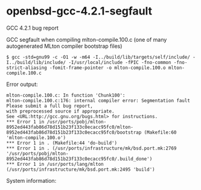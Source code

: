 # openbsd-gcc-4.2.1-segfault
GCC 4.2.1 bug report

GCC segfault when compiling mlton-compile.100.c (one of many autogenerated MLton compiler bootstrap files)

```
$ gcc -std=gnu99 -c -O1 -w -m64 -I../build/lib/targets/self/include/ -I../build/lib/include/ -I/usr/local/include -fPIC -fno-common -fno-strict-aliasing -fomit-frame-pointer -o mlton-compile.100.o mlton-compile.100.c
```

Error output:
```
mlton-compile.100.c: In function 'Chunk100':
mlton-compile.100.c:176: internal compiler error: Segmentation fault
Please submit a full bug report,
with preprocessed source if appropriate.
See <URL:http://gcc.gnu.org/bugs.html> for instructions.
*** Error 1 in /usr/ports/pobj/mlton-8952ed443fab86d78d151b23f133c0ecacc95fc0/mlton-8952ed443fab86d78d151b23f133c0ecacc95fc0/bootstrap (Makefile:60 'mlton-compile.100.o')
*** Error 1 in . (Makefile:44 'do-build')
*** Error 1 in . (/usr/ports/infrastructure/mk/bsd.port.mk:2769 '/usr/ports/pobj/mlton-8952ed443fab86d78d151b23f133c0ecacc95fc0/.build_done')
*** Error 1 in /usr/ports/lang/mlton (/usr/ports/infrastructure/mk/bsd.port.mk:2495 'build')
```

System information:
```
```

